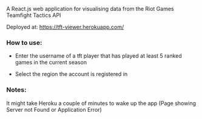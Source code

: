 A React.js web application for visualising data from the Riot Games Teamfight Tactics API

Deployed at: https://tft-viewer.herokuapp.com/ 

### How to use:

- Enter the username of a tft player that has played at least 5 ranked games in the current season

- Select the region the account is registered in

### Notes:

It might take Heroku a couple of minutes to wake up the app (Page showing Server not Found or Application Error)
